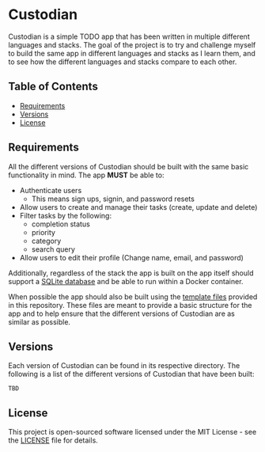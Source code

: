 # Custodian

Custodian is a simple TODO app that has been written in multiple different languages and stacks. The goal of the project is to try and challenge myself to build the same app in different languages and stacks as I learn them, and to see how the different languages and stacks compare to each other.

## Table of Contents

- [Requirements](#requirements)
- [Versions](#versions)
- [License](#license)

## Requirements

All the different versions of Custodian should be built with the same basic functionality in mind. The app **MUST** be able to:

- Authenticate users
    - This means sign ups, signin, and password resets
- Allow users to create and manage their tasks (create, update and delete)
- Filter tasks by the following:
    - completion status
    - priority
    - category
    - search query
- Allow users to edit their profile (Change name, email, and password)

Additionally, regardless of the stack the app is built on the app itself should support a [SQLite database](https://www.sqlite.org/) and be able to run within a Docker container.

When possible the app should also be built using the [template files](template) provided in this repository. These files are meant to provide a basic structure for the app and to help ensure that the different versions of Custodian are as similar as possible.

## Versions

Each version of Custodian can be found in its respective directory. The following is a list of the different versions of Custodian that have been built:

    TBD

## License

This project is open-sourced software licensed under the MIT License - see the [LICENSE](LICENSE.md) file for details.
